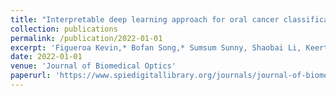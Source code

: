 ```yaml
---
title: "Interpretable deep learning approach for oral cancer classification using guided attention inference network"
collection: publications
permalink: /publication/2022-01-01
excerpt: 'Figueroa Kevin,* Bofan Song,* Sumsum Sunny, Shaobai Li, Keerthi Gurushanth, Pramila Mendonca, Nirza Mukhia et al. "Interpretable deep learning approach for oral cancer classification using guided attention inference network." Journal of biomedical optics 27, no. 1 (2022): 015001-015001.'
date: 2022-01-01
venue: 'Journal of Biomedical Optics'
paperurl: 'https://www.spiedigitallibrary.org/journals/journal-of-biomedical-optics/volume-27/issue-1/015001/Interpretable-deep-learning-approach-for-oral-cancer-classification-using-guided/10.1117/1.JBO.27.1.015001.full'
---
```


